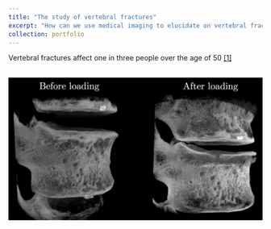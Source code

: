 ```yaml
---
title: "The study of vertebral fractures"
excerpt: "How can we use medical imaging to elucidate on vertebral fracture mechanisms? <br/><img src='/images/CompressionCT.png' alt='CompressionCT' width='600'/>"
collection: portfolio
---
```


Vertebral fractures affect one in three people over the age of 50 [[1]](https://www.sciencedirect.com/science/article/pii/S1076633206000134?casa_token=Lt9FqfoDOCEAAAAA:it71_AnfBZwtyYkzcN-sImB-Bj47Z2ET4gIiEgn-JYSC8oUr07ibMvilkaLxXGdyacSTBktuN3DN)

<br/><img src="/images/CompressionCT.png" alt="CompressionCT" width="800"/>
